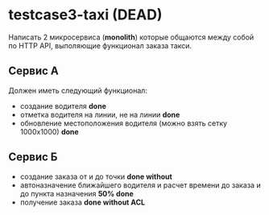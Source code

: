 # testcase3-taxi (DEAD)

Написать 2 микросервиса (**monolith**) которые общаются между собой по HTTP API, выполяющие функционал заказа такси.

## Сервис А

Должен иметь следующий функционал:

- создание водителя **done**
- отметка водителя на линии, не на линии **done**
- обновление местоположения водителя (можно взять сетку 1000х1000) **done**

## Сервис Б

- создание заказа от и до точки **done without**
- автоназначение ближайшего водителя и расчет времени до заказа и до пункта назначения **50% done**
- получение заказа **done without ACL**

